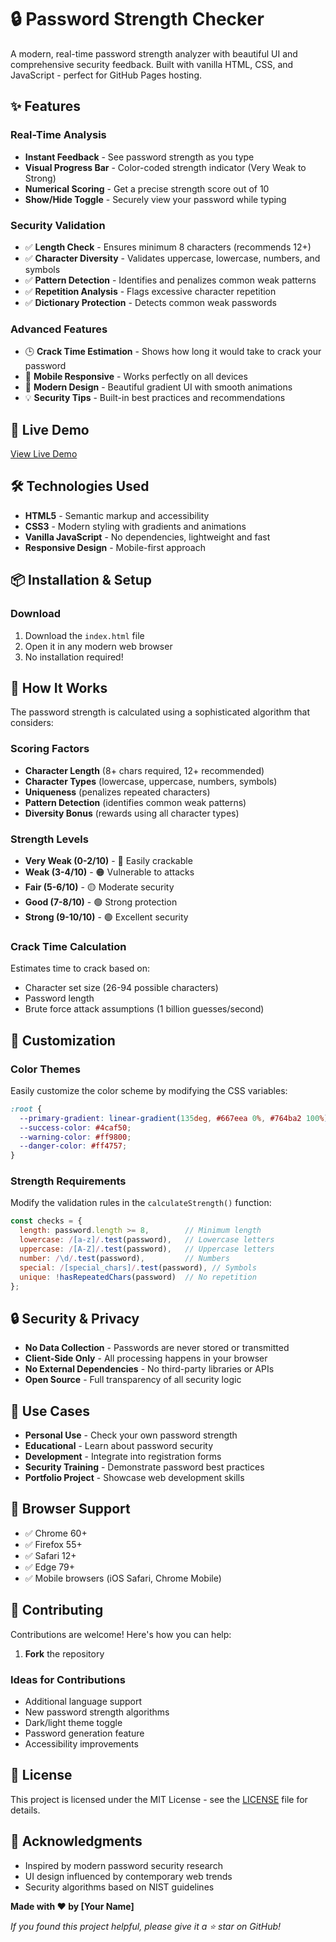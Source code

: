 # 🔒 Password Strength Checker

A modern, real-time password strength analyzer with beautiful UI and comprehensive security feedback. Built with vanilla HTML, CSS, and JavaScript - perfect for GitHub Pages hosting.

## ✨ Features

### Real-Time Analysis
- **Instant Feedback** - See password strength as you type
- **Visual Progress Bar** - Color-coded strength indicator (Very Weak to Strong)
- **Numerical Scoring** - Get a precise strength score out of 10
- **Show/Hide Toggle** - Securely view your password while typing

### Security Validation
- ✅ **Length Check** - Ensures minimum 8 characters (recommends 12+)
- ✅ **Character Diversity** - Validates uppercase, lowercase, numbers, and symbols
- ✅ **Pattern Detection** - Identifies and penalizes common weak patterns
- ✅ **Repetition Analysis** - Flags excessive character repetition
- ✅ **Dictionary Protection** - Detects common weak passwords

### Advanced Features
- 🕒 **Crack Time Estimation** - Shows how long it would take to crack your password
- 📱 **Mobile Responsive** - Works perfectly on all devices
- 🎨 **Modern Design** - Beautiful gradient UI with smooth animations
- 💡 **Security Tips** - Built-in best practices and recommendations

## 🚀 Live Demo

[View Live Demo](https://akmal29005.github.io/password-strength-checker/)

## 🛠️ Technologies Used

- **HTML5** - Semantic markup and accessibility
- **CSS3** - Modern styling with gradients and animations
- **Vanilla JavaScript** - No dependencies, lightweight and fast
- **Responsive Design** - Mobile-first approach

## 📦 Installation & Setup

### Download
1. Download the `index.html` file
2. Open it in any modern web browser
3. No installation required!

## 🧮 How It Works

The password strength is calculated using a sophisticated algorithm that considers:

### Scoring Factors
- **Character Length** (8+ chars required, 12+ recommended)
- **Character Types** (lowercase, uppercase, numbers, symbols)
- **Uniqueness** (penalizes repeated characters)
- **Pattern Detection** (identifies common weak patterns)
- **Diversity Bonus** (rewards using all character types)

### Strength Levels
- **Very Weak (0-2/10)** - 🔴 Easily crackable
- **Weak (3-4/10)** - 🟠 Vulnerable to attacks
- **Fair (5-6/10)** - 🟡 Moderate security
- **Good (7-8/10)** - 🟢 Strong protection
- **Strong (9-10/10)** - 🟢 Excellent security

### Crack Time Calculation
Estimates time to crack based on:
- Character set size (26-94 possible characters)
- Password length
- Brute force attack assumptions (1 billion guesses/second)

## 🎨 Customization

### Color Themes
Easily customize the color scheme by modifying the CSS variables:
```css
:root {
  --primary-gradient: linear-gradient(135deg, #667eea 0%, #764ba2 100%);
  --success-color: #4caf50;
  --warning-color: #ff9800;
  --danger-color: #ff4757;
}
```

### Strength Requirements
Modify the validation rules in the `calculateStrength()` function:
```javascript
const checks = {
  length: password.length >= 8,        // Minimum length
  lowercase: /[a-z]/.test(password),   // Lowercase letters
  uppercase: /[A-Z]/.test(password),   // Uppercase letters
  number: /\d/.test(password),         // Numbers
  special: /[special_chars]/.test(password), // Symbols
  unique: !hasRepeatedChars(password)  // No repetition
};
```

## 🔒 Security & Privacy

- **No Data Collection** - Passwords are never stored or transmitted
- **Client-Side Only** - All processing happens in your browser
- **No External Dependencies** - No third-party libraries or APIs
- **Open Source** - Full transparency of all security logic

## 🌟 Use Cases

- **Personal Use** - Check your own password strength
- **Educational** - Learn about password security
- **Development** - Integrate into registration forms
- **Security Training** - Demonstrate password best practices
- **Portfolio Project** - Showcase web development skills

## 📱 Browser Support

- ✅ Chrome 60+
- ✅ Firefox 55+
- ✅ Safari 12+
- ✅ Edge 79+
- ✅ Mobile browsers (iOS Safari, Chrome Mobile)

## 🤝 Contributing

Contributions are welcome! Here's how you can help:

1. **Fork** the repository

### Ideas for Contributions
- Additional language support
- New password strength algorithms
- Dark/light theme toggle
- Password generation feature
- Accessibility improvements

## 📄 License

This project is licensed under the MIT License - see the [LICENSE](LICENSE) file for details.

## 🙏 Acknowledgments

- Inspired by modern password security research
- UI design influenced by contemporary web trends
- Security algorithms based on NIST guidelines

**Made with ❤️ by [Your Name]**

*If you found this project helpful, please give it a ⭐ star on GitHub!*
